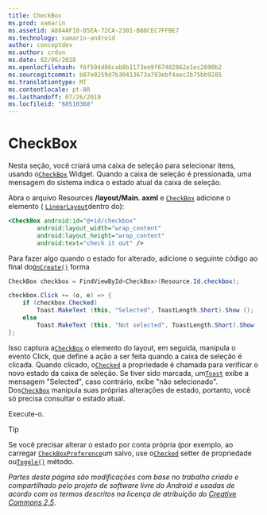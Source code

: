 ```yaml
---
title: CheckBox
ms.prod: xamarin
ms.assetid: A884AF10-D5EA-72CA-2301-B80CEC7FFBE7
ms.technology: xamarin-android
author: conceptdev
ms.author: crdun
ms.date: 02/06/2018
ms.openlocfilehash: f6f594d86cab8b1173ee9f67402862e1ec2890b2
ms.sourcegitcommit: b07e0259d7b30413673a793ebf4aec2b75bb9285
ms.translationtype: MT
ms.contentlocale: pt-BR
ms.lasthandoff: 07/26/2019
ms.locfileid: "68510368"
---
```

# <a name="checkbox"></a>CheckBox

Nesta seção, você criará uma caixa de seleção para selecionar itens, usando o[`CheckBox`](xref:Android.Widget.CheckBox)
Widget. Quando a caixa de seleção é pressionada, uma mensagem do sistema indica o estado atual da caixa de seleção.

Abra o arquivo Resources **/layout/Main. axml** e [`CheckBox`](xref:Android.Widget.CheckBox) adicione o elemento ( [`LinearLayout`](xref:Android.Widget.LinearLayout)dentro do):

```xml
<CheckBox android:id="@+id/checkbox"
        android:layout_width="wrap_content"
        android:layout_height="wrap_content"
        android:text="check it out" />
```

Para fazer algo quando o estado for alterado, adicione o seguinte código ao final do[`OnCreate()`](xref:Android.App.Activity.OnCreate*)
forma

```csharp
CheckBox checkbox = FindViewById<CheckBox>(Resource.Id.checkbox);

checkbox.Click += (o, e) => {
    if (checkbox.Checked)
        Toast.MakeText (this, "Selected", ToastLength.Short).Show ();
    else
        Toast.MakeText (this, "Not selected", ToastLength.Short).Show ();
};
```

Isso captura a[`CheckBox`](xref:Android.Widget.CheckBox)
o elemento do layout, em seguida, manipula o evento Click, que define a ação a ser feita quando a caixa de seleção é clicada. Quando clicado, o[`Checked`](xref:Android.Widget.CompoundButton.Checked)
a propriedade é chamada para verificar o novo estado da caixa de seleção. Se tiver sido marcada, um[`Toast`](xref:Android.Widget.Toast)
exibe a mensagem "Selected", caso contrário, exibe "não selecionado". Dos[`CheckBox`](xref:Android.Widget.CheckBox)
manipula suas próprias alterações de estado, portanto, você só precisa consultar o estado atual.

Execute-o.

> [!TIP]
> Se você precisar alterar o estado por conta própria (por exemplo, ao carregar [`CheckBoxPreference`](xref:Android.Preferences.CheckBoxPreference)um salvo, use o[`Checked`](xref:Android.Widget.CompoundButton.Checked)
> setter de propriedade ou[`Toggle()`](xref:Android.Widget.CompoundButton.Toggle)
> método.

*Partes desta página são modificações com base no trabalho criado e compartilhado pelo projeto de software livre do Android e usadas de acordo com os termos descritos na licença de atribuição do*
[*Creative Commons 2,5*](http://creativecommons.org/licenses/by/2.5/).
